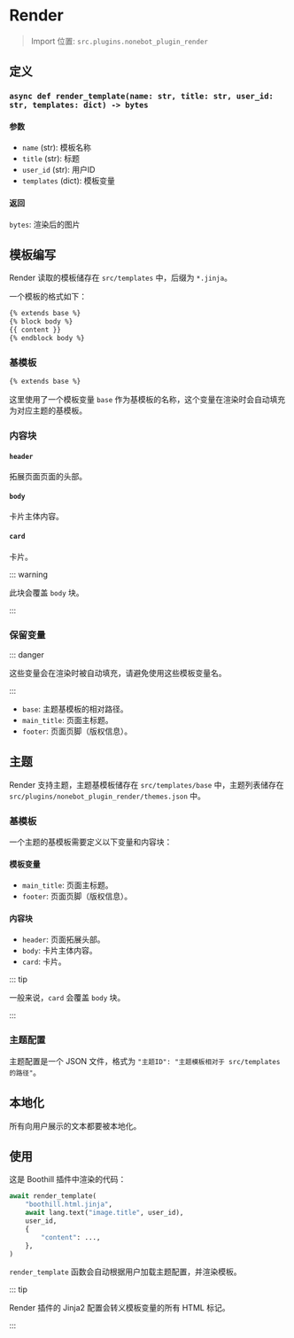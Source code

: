 # Render

> Import 位置: `src.plugins.nonebot_plugin_render`


## 定义

### `async def render_template(name: str, title: str, user_id: str, templates: dict) -> bytes`

#### 参数

- `name` (str): 模板名称
- `title` (str): 标题
- `user_id` (str): 用户ID
- `templates` (dict): 模板变量

#### 返回

`bytes`: 渲染后的图片

## 模板编写

Render 读取的模板储存在 `src/templates` 中，后缀为 `*.jinja`。

一个模板的格式如下：

```html
{% extends base %}
{% block body %}
{{ content }}
{% endblock body %}
```

### 基模板

```html
{% extends base %}
```

这里使用了一个模板变量 `base` 作为基模板的名称，这个变量在渲染时会自动填充为对应主题的基模板。

### 内容块

#### `header`

拓展页面页面的头部。

#### `body`

卡片主体内容。

#### `card`

卡片。

::: warning

此块会覆盖 `body` 块。

:::

### 保留变量

::: danger

这些变量会在渲染时被自动填充，请避免使用这些模板变量名。

:::

- `base`: 主题基模板的相对路径。
- `main_title`: 页面主标题。
- `footer`: 页面页脚（版权信息）。

## 主题

Render 支持主题，主题基模板储存在 `src/templates/base` 中，主题列表储存在 `src/plugins/nonebot_plugin_render/themes.json` 中。

### 基模板

一个主题的基模板需要定义以下变量和内容块：

#### 模板变量

- `main_title`: 页面主标题。
- `footer`: 页面页脚（版权信息）。

#### 内容块

- `header`: 页面拓展头部。
- `body`: 卡片主体内容。
- `card`: 卡片。

::: tip

一般来说，`card` 会覆盖 `body` 块。

:::

### 主题配置

主题配置是一个 JSON 文件，格式为 `"主题ID": "主题模板相对于 src/templates 的路径"`。

## 本地化

所有向用户展示的文本都要被本地化。

## 使用

这是 Boothill 插件中渲染的代码：

```python
await render_template(
    "boothill.html.jinja",
    await lang.text("image.title", user_id),
    user_id,
    {
        "content": ...,
    },
)
```

`render_template` 函数会自动根据用户加载主题配置，并渲染模板。

::: tip

Render 插件的 Jinja2 配置会转义模板变量的所有 HTML 标记。

:::
